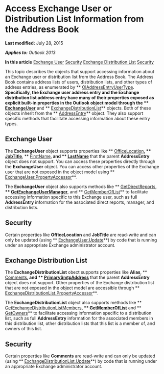 
# Access Exchange User or Distribution List Information from the Address Book

 **Last modified:** July 28, 2015

 _**Applies to:** Outlook 2013_

 **In this article**
 [Exchange User](#sectionSection0)
 [Security](#sectionSection1)
 [Exchange Distribution List](#sectionSection2)
 [Security](#sectionSection3)


This topic describes the objects that support accessing information about an Exchange user or distribution list from the Address Book. 
The Address Book contains address lists of users, distribution lists, and other types of address entries, as enumerated by  ** [OlAddressEntryUserType](9f128fe4-9981-e06a-d69c-ca7cf9107fe9.md)**. Specifically, the Exchange user address entry and the Exchange distribution list address entry have many of their properties exposed as explicit built-in properties in the Outlook object model through the  ** [ExchangeUser](6ec117d1-7fdb-aa36-b567-1242f8238df0.md)** and ** [ExchangeDistributionList](2830dfba-6c0a-a81f-6b98-92ac2aafb59d.md)** objects. Both of these objects inherit from the ** [AddressEntry](d4a0a85e-8bab-bc56-57bc-d70c3c570c8e.md)** object. They also support specific methods that facilitate accessing information about these entry types.

## Exchange User
<a name="sectionSection0"> </a>

The  **ExchangeUser** object supports properties like ** [OfficeLocation](b37d5622-27ba-b2c4-cfd3-6aa1e9e9296b.md)**,  ** [JobTitle](2cfa5301-3164-c472-3f8e-831c1eebc810.md)**,  ** [FirstName](6a72812a-31fd-aa6a-be08-f765018208ab.md)**, and  ** [LastName](1f9f9675-3e72-da56-d654-a1473f4f71a7.md)** that the parent **AddressEntry** object does not support. You can access these properties directly through the **ExchangeUser** object. You can access other properties of the Exchange user that are not exposed in the object model using ** [ExchangeUser.PropertyAccessor](d1427525-8f6a-04a2-9cfa-b91ee0a89ec2.md)**.

The  **ExchangeUser** object also supports methods like ** [GetDirectReports](753201ad-8001-3185-7d68-fda15907099d.md)**,  ** [GetExchangeUserManager](ead5e950-7f7a-b213-0daf-c2bff890a30c.md)**, and  ** [GetMemberOfList](1f4e8910-8998-85ab-05dc-d06f6fd323c3.md)** to facilitate accessing information specific to this Exchange user, such as full **AddressEntry** information for the associated direct reports, manager, and distribution lists.


## Security
<a name="sectionSection1"> </a>

Certain properties like  **OfficeLocation** and **JobTitle** are read-write and can only be updated (using ** [ExchangeUser.Update](a2672fbf-f32a-f120-227c-24ee5c361f35.md)**) by code that is running under an appropriate Exchange administrator account.


## Exchange Distribution List
<a name="sectionSection2"> </a>

 The **ExchangeDistributionList** obect supports properties like **Alias**,  ** [Comments](9456246f-30a7-5046-9b07-783649cd54f3.md)**, and  ** [PrimarySmtpAddress](f64bbc29-14c4-be68-402a-16d9ac34a727.md)** that the parent **AddressEntry** object does not support. Other properties of the Exchange distribution list that are not exposed in the object model are accessible through ** [ExchangeDistributionList.PropertyAccessor](63c9338f-f852-5074-c140-65a8168bd857.md)**.

The  **ExchangeDistributionList** object also supports methods like ** [GetExchangeDistributionListMembers](ec655f97-c075-6855-4ba5-cb8aaabef337.md)**,  ** [GetMemberOfList](daacad93-1cf4-3455-54ff-919dc4a9935e.md)** and ** [GetOwners](f09f5550-b750-4e39-9644-bc98a978daa2.md)** to facilitate accessing information specific to a distribution list, such as full **AddressEntry** information for the associated members in this distribution list, other distribution lists that this list is a member of, and owners of this list.


## Security
<a name="sectionSection3"> </a>

Certain properties like  **Comments** are read-write and can only be updated (using ** [ExchangeDistributionList.Update](3009e641-81ea-ed51-9ad0-512af9367e79.md)**) by code that is running under an appropriate Exchange administrator account.

